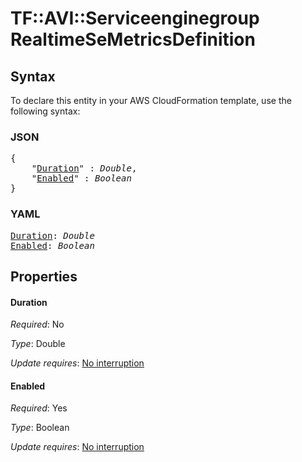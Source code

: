 # TF::AVI::Serviceenginegroup RealtimeSeMetricsDefinition

## Syntax

To declare this entity in your AWS CloudFormation template, use the following syntax:

### JSON

<pre>
{
    "<a href="#duration" title="Duration">Duration</a>" : <i>Double</i>,
    "<a href="#enabled" title="Enabled">Enabled</a>" : <i>Boolean</i>
}
</pre>

### YAML

<pre>
<a href="#duration" title="Duration">Duration</a>: <i>Double</i>
<a href="#enabled" title="Enabled">Enabled</a>: <i>Boolean</i>
</pre>

## Properties

#### Duration

_Required_: No

_Type_: Double

_Update requires_: [No interruption](https://docs.aws.amazon.com/AWSCloudFormation/latest/UserGuide/using-cfn-updating-stacks-update-behaviors.html#update-no-interrupt)

#### Enabled

_Required_: Yes

_Type_: Boolean

_Update requires_: [No interruption](https://docs.aws.amazon.com/AWSCloudFormation/latest/UserGuide/using-cfn-updating-stacks-update-behaviors.html#update-no-interrupt)

